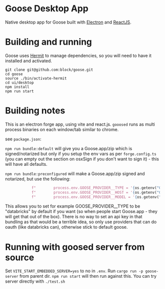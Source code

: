 # Goose Desktop App

Native desktop app for Goose built with [Electron](https://www.electronjs.org/) and [ReactJS](https://react.dev/). 

# Building and running
Goose uses [Hermit](https://github.com/cashapp/hermit) to manage dependencies, so you will need to have it installed and activated.

```
git clone git@github.com:block/goose.git
cd goose
source ./bin/activate-hermit
cd ui/desktop
npm install
npm run start
```

# Building notes

This is an electron forge app, using vite and react.js. `gooosed` runs as multi process binaries on each window/tab similar to chrome.

see `package.json`: 

`npm run bundle:default` will give you a Goose.app/zip which is signed/notarized but only if you setup the env vars as per `forge.config.ts` (you can empty out the section on osxSign if you don't want to sign it) - this will have all defaults.

`npm run bundle:preconfigured` will make a Goose.app/zip signed and notarized, but use the following:

```python
            f"        process.env.GOOSE_PROVIDER__TYPE = '{os.getenv("GOOSE_BUNDLE_TYPE")}';",
            f"        process.env.GOOSE_PROVIDER__HOST = '{os.getenv("GOOSE_BUNDLE_HOST")}';",
            f"        process.env.GOOSE_PROVIDER__MODEL = '{os.getenv("GOOSE_BUNDLE_MODEL")}';"
```

This allows you to set for example GOOSE_PROVIDER__TYPE to be "databricks" by default if you want (so when people start Goose.app - they will get that out of the box). There is no way to set an api key in that bundling as that would be a terrible idea, so only use providers that can do oauth (like databricks can), otherwise stick to default goose.


# Running with goosed server from source

Set `VITE_START_EMBEDDED_SERVER=yes` to no in `.env`.
Run `cargo run -p goose-server` from parent dir.
`npm run start` will then run against this.
You can try server directly with `./test.sh`
